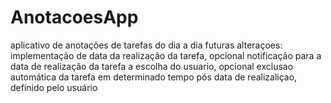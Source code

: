 # AnotacoesApp
aplicativo de anotações de tarefas do dia a dia
futuras alteraçoes:
implementação de data da realização da tarefa, opcional
notificação para a data de realização da tarefa a escolha do usuario, opcional
exclusao automática da tarefa em determinado tempo pós data de realizaliçao, definido pelo usuário
